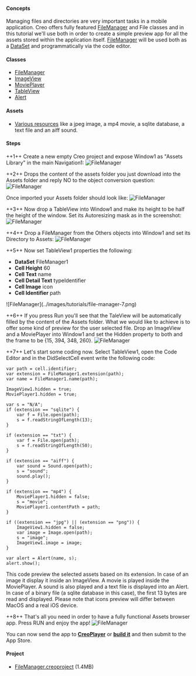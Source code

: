 #### Concepts
Managing files and directories are very important tasks in a mobile application. Creo offers fully featured [FileManager](../classes/FileManager.md) and File classes and in this tutorial we'll use both in order to create a simple preview app for all the assets stored within the application itself. [FileManager](../classes/FileManager.md) will be used both as a [DataSet](../classes/DataSet.md) and programmatically via the code editor.

#### Classes
* [FileManager](../classes/FileManager.md)
* [ImageView](../classes/ImageView.md)
* [MoviePlayer](../classes/MoviePlayer.md)
* [TableView](../classes/TableView.md)
* [Alert](../classes/Alert.md)

#### Assets
* [Various resources](../assets/filemananger_assets.zip) like a jpeg image, a mp4 movie, a sqlite database, a text file and an aiff sound.

#### Steps
++1++ Create a new empty Creo project and expose Window1 as "Assets Library" in the main Navigation1:
![FileManager](../images/tutorials/file-manager-2.png)

++2++ Drops the content of the assets folder you just download into the Assets folder and reply NO to the object conversion question:
![FileManager](../images/tutorials/file-manager-3.png)

Once imported your Assets folder should look like:
![FileManager](../images/tutorials/file-manager-4.png)

++3++ Now drop a TableView into Window1 and make its height to be half the height of the window. Set its Autoresizing mask as in the screenshot:
![FileManager](../images/tutorials/file-manager-5.png)

++4++ Drop a FileManager from the Others objects into Window1 and set its Directory to Assets:
![FileManager](../images/tutorials/file-manager-6.png)

++5++ Now set TableView1 properties the following:
<ul>
<li><strong>DataSet</strong> FileManager1</li>
<li><strong>Cell Height</strong> 60</li>
<li><strong>Cell Text</strong> name</li>
<li><strong>Cell Detail Text</strong> typeIdentifier</li>
<li><strong>Cell Image</strong> icon</li>
<li><strong>Cell Identifier</strong> path</li>
</ul>
![FileManager](../images/tutorials/file-manager-7.png)

++6++ If you press Run you'll see that the TaleView will be automatically filled by the content of the Assets folder. What we would like to achieve is to offer some kind of preview for the user selected file.
Drop an ImageView and a MoviePlayer into Window1 and set the Hidden property to both and the frame to be {15, 394, 348, 260}.
![FileManager](../images/tutorials/file-manager-8.png)

++7++ 
Let's start some coding now. Select TableView1, open the Code Editor and in the DidSelectCell event write the following code:
```
var path = cell.identifier;
var extension = FileManager1.extension(path);
var name = FileManager1.name(path);

ImageView1.hidden = true;
MoviePlayer1.hidden = true;

var s = "N/A";
if (extension == "sqlite") {
	var f = File.open(path);
	s = f.readStringOfLength(13);
}

if (extension == "txt") {
	var f = File.open(path);
	s = f.readStringOfLength(50);
}

if (extension == "aiff") {
	var sound = Sound.open(path);
	s = "sound";
	sound.play();
}

if (extension == "mp4") {
	MoviePlayer1.hidden = false;
	s = "movie";
	MoviePlayer1.contentPath = path;
}

if ((extension == "jpg") || (extension == "png")) {
	ImageView1.hidden = false;
	var image = Image.open(path);
	s = "image";
	ImageView1.image = image;
}

var alert = Alert(name, s);
alert.show();
```

This code preview the selected assets based on its extension. In case of an image it display it inside an ImageView. A movie is played inside the MoviePlayer. A sound is also played and a text file is displayed into an Alert. In case of a binary file (a sqlite database in this case), the first 13 bytes are read and displayed.
Please note that icons preview will differ between MacOS and a real iOS device.

++8++ That's all you need in order to have a fully functional Assets browser app. Press RUN and enjoy the app!
![FileManager](../images/tutorials/file-manager-9.png)

You can now send the app to **[CreoPlayer](../creo/creoplayer.md)** or **[build it](../creo/build-your-app.md)** and then submit to the App Store.

#### Project
* [FileManager.creoproject](../assets/filemanager.zip) (1.4MB)
